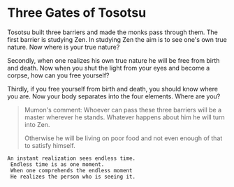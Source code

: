 # Three Gates of Tosotsu

Tosotsu built three barriers and made the monks pass through them. The first barrier is studying Zen. In studying Zen the aim is to see one's own true nature. Now where is your true nature?

Secondly, when one realizes his own true nature he will be free from birth and death. Now when you shut the light from your eyes and become a corpse, how can you free yourself?

Thirdly, if you free yourself from birth and death, you should know where you are. Now your body separates into the four elements. Where are you?

> Mumon's comment: Whoever can pass these three barriers will be a master wherever he stands. Whatever happens about him he will turn into Zen.
>
> Otherwise he will be living on poor food and not even enough of that to satisfy himself.

```
An instant realization sees endless time.
 Endless time is as one moment.
 When one comprehends the endless moment
 He realizes the person who is seeing it.
```
